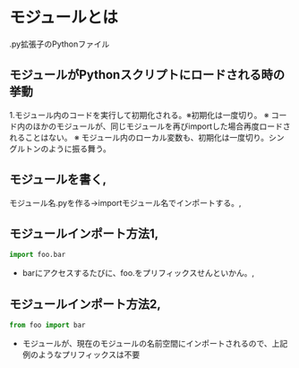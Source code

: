 # モジュールとは
.py拡張子のPythonファイル

## モジュールがPythonスクリプトにロードされる時の挙動
1.モジュール内のコードを実行して初期化される。※初期化は一度切り。
※ コード内のほかのモジュールが、同じモジュールを再びimportした場合再度ロードされることはない。
※ モジュール内のローカル変数も、初期化は一度切り。シングルトンのように振る舞う。


## モジュールを書く,
モジュール名.pyを作る→importモジュール名でインポートする。,

## モジュールインポート方法1,
```py
import foo.bar
```

- barにアクセスするたびに、foo.をプリフィックスせんといかん。,

## モジュールインポート方法2,
```py
from foo import bar
```

- モジュールが、現在のモジュールの名前空間にインポートされるので、上記例のようなプリフィックスは不要
